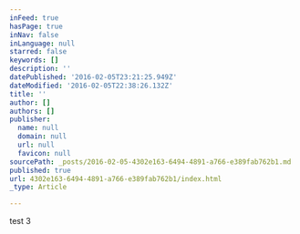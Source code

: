 ```yaml
---
inFeed: true
hasPage: true
inNav: false
inLanguage: null
starred: false
keywords: []
description: ''
datePublished: '2016-02-05T23:21:25.949Z'
dateModified: '2016-02-05T22:38:26.132Z'
title: ''
author: []
authors: []
publisher:
  name: null
  domain: null
  url: null
  favicon: null
sourcePath: _posts/2016-02-05-4302e163-6494-4891-a766-e389fab762b1.md
published: true
url: 4302e163-6494-4891-a766-e389fab762b1/index.html
_type: Article

---
```

test 3